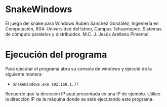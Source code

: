 # SnakeWindows
El juego del snake para Windows
Rubén Sánchez González, Ingeniería en Computación, 804.
Universidad del Istmo, Campus Tehuantepec.
Sistemas de cómputo paralelos y distribuidos.
M.C. J. Jesús Arellano Pimentel.

# Ejecución del programa
Para ejecutar el programa abra su consola de windows y ejecute de la siguiente manera:
 * `SnakeWindows.exe 192.168.1.77`

Recuerde que la dirección IP aquí presentada es una IP de ejemplo.
Utilice la dirección IP de la máquina donde se esté ejecutando este programa.
